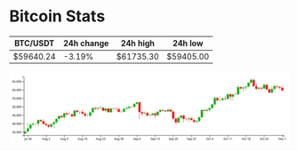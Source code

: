 # Bitcoin Stats

BTC/USDT|24h change|24h high|24h low|
|---|---|---|---|
|$59640.24|-3.19%|$61735.30|$59405.00|

<img src="./chart.svg">
